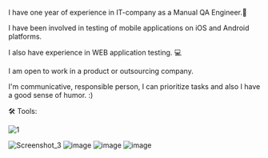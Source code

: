 I have one year of experience in IT-company as a Manual QA Engineer.🌿 

I have been involved in testing of mobile applications on iOS and Android platforms. 

I also have experience in WEB application testing. 💻

I am open to work in a product or outsourcing company.

I'm communicative, responsible person, I can prioritize tasks and also I have a good sense of humor. :)


🛠 Tools:

![1](https://user-images.githubusercontent.com/105749144/168905457-465ade57-4a93-4a63-9bc4-ddc5218104fa.jpg)

![Screenshot_3](https://user-images.githubusercontent.com/105749144/168903894-81015e03-8532-49b8-a274-8fe367e508eb.png)
![image](https://user-images.githubusercontent.com/105749144/168904087-a5261ee7-0c12-4836-9f0d-3a4e25474d41.png)
![image](https://user-images.githubusercontent.com/105749144/168904138-874453e5-1f71-4492-ba27-9acc05be5a9a.png)
![image](https://user-images.githubusercontent.com/105749144/168904181-c9cb61de-13ff-414a-a744-86a8f27402e8.png)
